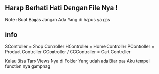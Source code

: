 ## Harap Berhati Hati Dengan File Nya !

Note : Buat Bagas Jangan Ada Yang di hapus ya gas 

## info 

SController = Shop Controller
HController = Home Controller
PController = Product Controller 
CController / CCController = Cart Controller 

Kalau Bisa Taro Views Nya di Folder Yang udah ada Biar pas Aku tempel function nya gampnag 


